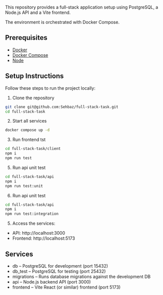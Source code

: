 This repository provides a full-stack application setup using PostgreSQL, a Node.js API and a Vite frontend.

The environment is orchestrated with Docker Compose.

## Prerequisites

- [Docker](https://docs.docker.com/get-docker/)
- [Docker Compose](https://docs.docker.com/compose/)
- [Node](https://nodejs.org/en)

## Setup Instructions

Follow these steps to run the project locally:

1. Clone the repository

```bash
git clone git@github.com:Sehbaz/full-stack-task.git
cd full-stack-task
```

2. Start all services

```bash
docker compose up -d
```

3. Run frontend tst

```bash
cd full-stack-task/client
npm i
npm run test
```

5. Run api unit test

```bash
cd full-stack-task/api
npm i
npm run test:unit
```

6. Run api unit test

```bash
cd full-stack-task/api
npm i
npm run test:integration
```

5. Access the services:

- API: http://localhost:3000
- Frontend: http://localhost:5173

## Services

- db – PostgreSQL for development (port 15432)
- db_test – PostgreSQL for testing (port 25432)
- migrations – Runs database migrations against the development DB
- api – Node.js backend API (port 3000)
- frontend – Vite React (or similar) frontend (port 5173)

